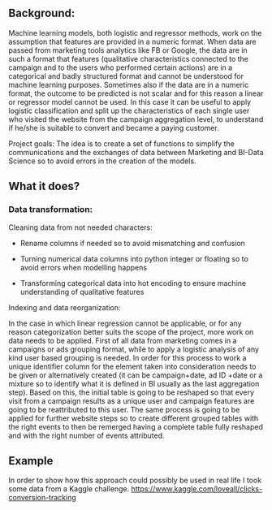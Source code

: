 ## **Background:**

Machine learning models, both logistic and regressor methods, work on the assumption that features are provided in a numeric format.
When data are passed from marketing tools analytics like FB or Google, the data are in such a format that features (qualitative characteristics connected to the campaign and to the users who performed certain actions) are in a categorical and badly structured format and cannot be understood for machine learning purposes.
Sometimes also if the data are in a numeric format, the outcome to be predicted is not scalar and for this reason a linear or regressor model cannot be used. 
In this case it can be useful to apply logistic classification and split up the characteristics of each single user who visited the website from the campaign aggregation level, to understand if he/she is suitable to convert and became a paying customer.

Project goals:
The idea is to create a set of functions to simplify the communications and the exchanges of data between Marketing and BI-Data Science so to avoid errors in the creation of the models.

## **What it does?**

### **Data transformation:**

Cleaning data from not needed characters:

* Rename columns if needed so to avoid mismatching and confusion

* Turning numerical data columns into python integer or floating so to avoid errors when modelling happens

* Transforming categorical data into hot encoding to ensure machine understanding of qualitative features

Indexing and data reorganization:

In the case in which linear regression cannot be applicable, or for any reason categorization better suits the scope of the project, more work on data needs to be applied.
First of all data from marketing comes in a campaigns or ads grouping format, while to apply a logistic analysis of any kind user based grouping is needed. In order for this process to work a unique identifier column for the element taken into consideration needs to be given or alternatively created (it can be campaign+date, ad ID +date or a mixture so to identify what it is defined in BI usually as the last aggregation step).
Based on this, the initial table is going to be reshaped so that every visit from a campaign results as a unique user and campaign features are going to be reattributed to this user. The same process is going to be applied for further website steps so to create different grouped tables with the right events to then be remerged having a complete table fully reshaped and with the right number of events attributed.
## Example
In order to show how this approach could possibly be used in real life I took some data from a Kaggle challenge.
https://www.kaggle.com/loveall/clicks-conversion-tracking
